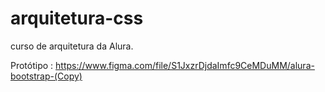# arquitetura-css
curso de arquitetura da Alura. 

Protótipo : https://www.figma.com/file/S1JxzrDjdaImfc9CeMDuMM/alura-bootstrap-(Copy)